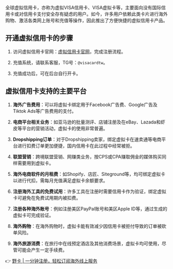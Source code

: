 全球虚拟信用卡，亦称为虚拟VISA信用卡、VISA虚拟卡等，主要面向没有国际信用卡或对信用卡支付安全存有疑虑的用户。如今，许多用户依赖此类卡片进行海外购物、激活各类网上账号和充值等操作，因此推出了方便快捷的虚拟信用卡产品。

## 开通虚拟信用卡的步骤

1. 访问虚拟信用卡官网：[虚拟信用卡官网](https://bit.ly/bewildcard)，完成注册流程。
   
2. 充值系统，请联系客服，TG号：`@visacardtw`。

3. 充值成功后，可在后台自行开卡。

## 虚拟信用卡支持的主要平台

1. **海外广告费用**：可以将虚拟卡绑定用于Facebook广告费、Google广告及Tiktok Ads等广告费用的支付。

2. **电商平台相关业务**：如亚马逊的批量测评、店铺注册及在eBay、Lazada和虾皮等平台的营销活动，虚拟卡的使用非常普遍。

3. **Dropshipping订单**：对于Dropshipping卖家，绑定虚拟卡在速卖通等电商平台进行扣费订单更加便捷，国内信用卡在此过程中经常被拒。

4. **联盟营销**：跨境联盟营销、网赚类业务，按CPS或CPA赚取佣金的媒体购买同样需要用到虚拟卡。

5. **海外电商软件的月租费**：如Shopify、店匠、Siteground等，均可绑定虚拟卡以进行代扣，需每月充值满足虚拟卡余额要求。

6. **注册海外工具的免费试用**：许多工具在注册时需要信用卡作为验证，绑定虚拟卡可避免在免费试用期内被扣费。

7. **注册各种海外账号**：例如注册美区PayPal账号和美区Apple ID等，通过生成的虚拟卡可完成验证。

8. **海外购物**：在海外购物时，虚拟卡能有效减少因信用卡被拒付导致的订单被砍单风险。

9. **海外旅游消费**：在旅行中在线预定酒店及其他消费场景，虚拟卡均可使用，尽管可能会产生一定手续费。

👉 [野卡 | 一分钟注册，轻松订阅海外线上服务](https://bit.ly/bewildcard)
